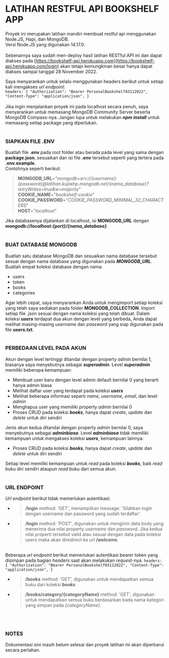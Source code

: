 # LATIHAN RESTFUL API BOOKSHELF APP
Proyek ini merupakan latihan mandiri membuat restful api menggunakan Node.JS, Hapi, dan MongoDB.
<br>Versi Node.JS yang digunakan 14.17.0.
<br><br>
Sebenarnya saya sudah men-deploy hasil latihan RESTful API ini dan dapat diakses pada [https://bookshelf-api.herokuapp.com](https://bookshelf-api.herokuapp.com/login) akan tetapi kemungkinan besar hanya dapat diakses sampai tanggal 28 November 2022.

Saya menyarankan untuk selalu menggunakan headers berikut untuk setiap kali mengakses *url endpoint*:
<br>
`headers: {
  "Authorization": "Bearer PersonalBookshelf03112022",
  "Content-Type": "application/json",
}`
<br><br>
Jika ingin menjalankan proyek ini pada localhost secara penuh, saya menyarankan untuk memasang MongoDB Community Server beserta MongoDB Compass-nya.
Jangan lupa untuk melakukan ***npm install*** untuk memasang setiap package yang diperlukan.
<br><br>
### SIAPKAN FILE .ENV
Buatlah file **.env** pada root folder atau berada pada level yang sama dengan **package.json**, sesuaikan dan isi file **.env** tersebut seperti yang tertera pada **.env.example**.
<br>Contohnya seperti berikut:

> **MONGODB_URL**="*mongodb+srv://{username}:{password}@latihan.kujiwhp.mongodb.net/{nama_database}?retryWrites=true&w=majority*"<br>
> **COOKIE_NAME**="*bookshelf-cookie*"<br>
> **COOKIE_PASSWORD**="*COOKIE_PASSWORD_MINIMAL_32_CHARACTERS*"<br>
> **HOST**="*localhost*"

Jika databasenya dijalankan di localhost, isi **MONGODB_URL** dengan ***mongodb://localhost:{port}/{nama_database}***.
<br><br>
### BUAT DATABASE MONGODB
Buatlah satu database MongoDB dan sesuaikan nama database tersebut sesuai dengan nama database yang digunakan pada ***MONGODB_URL***.
Buatlah empat koleksi database dengan nama:
+ users
+ token
+ books
+ categories

Agar lebih cepat, saya menyarankan Anda untuk mengimport setiap koleksi yang telah saya sediakan pada folder **MONGODB_COLLECTION**. Import setiap file .json sesuai dengan nama koleksi yang telah dibuat.
Dalam koleksi ***users*** terdapat dua akun dengan level yang berbeda, Anda dapat melihat masing-masing *username* dan *password* yang siap digunakan pada file **users.txt**.
<br><br>
### PERBEDAAN LEVEL PADA AKUN
Akun dengan level tertinggi ditandai dengan property *admin* bernilai 1, biasanya saya menyebutnya sebagai ***superadmin***.
Level ***superadmin*** memiliki beberapa kemampuan:
+ Membuat user baru dengan level admin default bernilai 0 yang berarti hanya admin biasa
+ Melihat daftar user yang terdapat pada koleksi ***users***
+ Melihat beberapa informasi seperti *name*, *username*, *email*, dan level *admin*
+ Menghapus user yang memiliki property *admin* bernilai 0
+ Proses CRUD pada koleksi ***books***, hanya dapat *create*, *update* dan *delete* untuk diri sendiri

Jenis akun kedua ditandai dengan property *admin* bernilai 0, saya menyebutnya sebagai ***adminbiasa***.
Level ***adminbiasa*** tidak memiliki kemampuan untuk mengakses koleksi ***users***, kemampuan lainnya:
+ Proses CRUD pada koleksi ***books***, hanya dapat *create*, *update* dan *delete* untuk diri sendiri

Setiap level memiliki kemampuan untuk *read* pada koleksi ***books***, baik *read* buku diri sendiri ataupun *read* buku dari semua akun.
<br><br>
### URL ENDPOINT
*Url endpoint* berikut tidak memerlukan autentikasi:

+ > **/login**
method: 'GET', menampilkan message: 'Silahkan login dengan username dan password yang sudah terdaftar'.

+ > **/login**
method: 'POST', digunakan untuk mengirim data body yang menerima dua nilai property *username* dan *password*. Jika kedua nilai properti tersebut valid atau sesuai dengan data pada koleksi users maka akan diredirect ke *url* **/welcome**.

<br>Beberapa *url endpoint* berikut memerlukan autentikasi bearer token yang disimpan pada bagian *headers* saat akan melakukan *request*-nya.
`headers: {
  "Authorization": "Bearer PersonalBookshelf03112022",
  "Content-Type": "application/json",
}`
+ > **/books**
method: 'GET', digunakan untuk mendapatkan semua buku dari koleksi ***books***.

+ > **/books/category/{categoryName}**
method: 'GET', digunakan untuk mendapatkan semua buku berdasarkan bada nama kategori yang simpan pada *{categoryName}*.

<br><br>
### NOTES
Dokumentasi sini masih belum selesai dan proyek latihan ini akan diperbarui secara perlahan.
